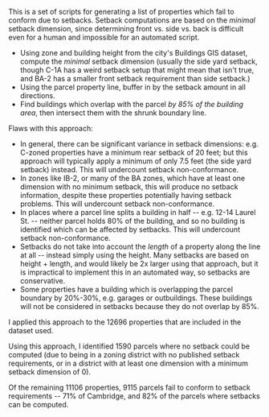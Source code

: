 This is a set of scripts for generating a list of properties which fail to conform due to setbacks. Setback computations are based on the *minimal* setback dimension, since determining front vs. side vs. back is difficult even for a human and impossible for an automated script.

 - Using zone and building height from the city's Buildings GIS dataset, compute the *minimal* setback dimension (usually the side yard setback, though C-1A has a weird setback setup that might mean that isn't true, and BA-2 has a smaller front setback requirement than side setback.)
 - Using the parcel property line, buffer in by the setback amount in all directions. 
 - Find buildings which overlap with the parcel *by 85% of the building area*, then intersect them with the shrunk boundary line.

Flaws with this approach:

 - In general, there can be significant variance in setback dimensions: e.g. C-zoned properties have a minimum rear setback of 20 feet; but this approach will typically apply a minimum of only 7.5 feet (the side yard setback) instead. This will undercount setback non-conformance.
 - In zones like IB-2, or many of the BA zones, which have at least one dimension with no minimum setback, this will produce no setback information, despite these properties potentially having setback problems. This will undercount setback non-conformance.
 - In places where a parcel line splits a building in half -- e.g. 12-14 Laurel St. -- neither parcel holds 80% of the building, and so no building is identified which can be affected by setbacks. This will undercount setback non-conformance.
 - Setbacks do not take into account the *length* of a property along the line at all -- instead simply using the height. Many setbacks are based on height + length, and would likely be 2x larger using that approach, but it is impractical to implement this in an automated way, so setbacks are conservative.
 - Some properties have a building which is overlapping the parcel boundary by 20%-30%, e.g. garages or outbuildings. These buildings will not be considered in setbacks because they do not overlap by 85%.

I applied this approach to the 12696 properties that are included in the dataset used.

Using this approach, I identified 1590 parcels where no setback could be computed (due to being in a zoning district with no published setback requirements, or in a district with at least one dimension with a minimum setback dimension of 0). 

Of the remaining 11106 properties, 9115 parcels fail to conform to setback requirements -- 71% of Cambridge, and 82% of the parcels where setbacks can be computed.
